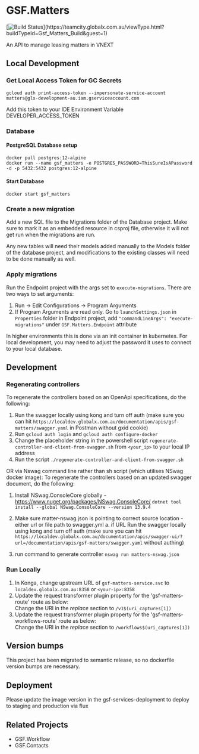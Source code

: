 # GSF.Matters
[![Build Status](https://teamcity.globalx.com.au/app/rest/builds/buildType:(id:Gsf_Matters_Build)/statusIcon)](https://teamcity.globalx.com.au/viewType.html?buildTypeId=Gsf_Matters_Build&guest=1)

An API to manage leasing matters in VNEXT

## Local Development

### Get Local Access Token for GC Secrets
```
gcloud auth print-access-token --impersonate-service-account matters@glx-development-au.iam.gserviceaccount.com
```
Add this token to your IDE Environment Variable DEVELOPER_ACCESS_TOKEN

### Database
#### PostgreSQL Database setup
```shell
docker pull postgres:12-alpine
docker run --name gsf_matters -e POSTGRES_PASSWORD=ThisSureIsAPassword -d -p 5432:5432 postgres:12-alpine
```

#### Start Database
```
docker start gsf_matters
```

### Create a new migration
Add a new SQL file to the Migrations folder of the Database project. Make sure to mark it as an embedded resource in csproj file, otherwise it will not get run when the migrations are run.

Any new tables will need their models added manually to the Models folder of the database project, and modifications to the existing classes will need to be done manually as well.

### Apply migrations
Run the Endpoint project with the args set to `execute-migrations`. There are two ways to set arguments:
1. Run -> Edit Configurations -> Program Arguments
2. If Program Arguments are read only. Go to `launchSettings.json` in `Properties` folder in Endpoint project, add `"commandLineArgs": "execute-migrations"` under `GSF.Matters.Endpoint` attribute

In higher environments this is done via an init container in kubernetes. For local development, you may need to adjust the password it uses to connect to your local database.

## Development
### Regenerating controllers
To regenerate the controllers based on an OpenApi specifications, do the following:
1. Run the swagger locally using kong and turn off auth (make sure you can hit `https://localdev.globalx.com.au/documentation/apis/gsf-matters/swagger.yaml` in Postman without gxid cookie)
2. Run `gcloud auth login` and `gcloud auth configure-docker`
3. Change the placeholder string in the powershell script `regenerate-controller-and-client-from-swagger.sh` from `<your_ip>` to your local IP address
4. Run the script `./regenerate-controller-and-client-from-swagger.sh`

OR via Nswag command line rather than sh script (which utilises NSwag docker image):
To regenerate the controllers based on an updated swagger document, do the following:
1. Install NSwag.ConsoleCore globally - https://www.nuget.org/packages/NSwag.ConsoleCore/
        ```
        dotnet tool install --global NSwag.ConsoleCore --version 13.9.4
        ```
    
3. Make sure matter-nswag.json is pointing to correct source location - either url or file path to swagger.yml
   a. if URL Run the swagger locally using kong and turn off auth (make sure you can hit `https://localdev.globalx.com.au/documentation/apis/swagger-ui/?url=/documentation/apis/gsf-matters/swagger.yaml` without authing)
2. run command to generate controller
        ```
        nswag run matters-nswag.json
        ```
   
### Run Locally
1. In Konga, change upstream URL of `gsf-matters-service.svc` to `localdev.globalx.com.au:8358` or `<your-ip>:8358`
2. Update the request transformer plugin property for the 'gsf-matters-route' route as below:\
Change the URI in the *replace* section to `/v1$(uri_captures[1])`
3. Update the request transformer plugin property for the 'gsf-matters-workflows-route' route as below:\
Change the URI in the *replace* section to `/workflows$(uri_captures[1])`


## Version bumps
This project has been migrated to semantic release, so no dockerfile version bumps are necessary.

## Deployment
Please update the image version in the gsf-services-deployment to deploy to staging and production via flux

## Related Projects
- GSF.Workflow
- GSF.Contacts

